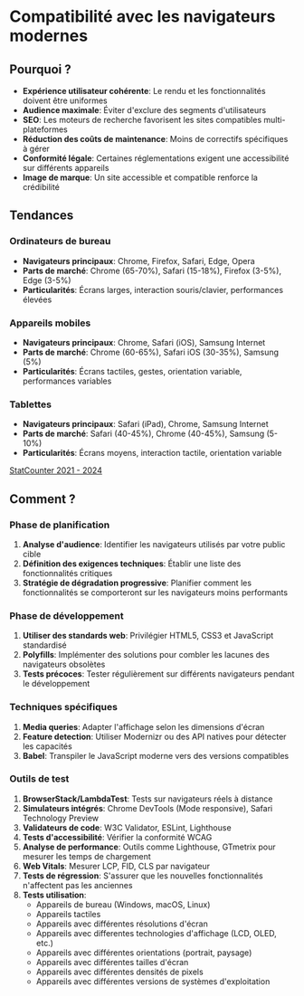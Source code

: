 # Compatibilité avec les navigateurs modernes

## Pourquoi ?
- **Expérience utilisateur cohérente**: Le rendu et les fonctionnalités doivent être uniformes
- **Audience maximale**: Éviter d'exclure des segments d'utilisateurs
- **SEO**: Les moteurs de recherche favorisent les sites compatibles multi-plateformes
- **Réduction des coûts de maintenance**: Moins de correctifs spécifiques à gérer
- **Conformité légale**: Certaines réglementations exigent une accessibilité sur différents appareils
- **Image de marque**: Un site accessible et compatible renforce la crédibilité


## Tendances
### Ordinateurs de bureau
- **Navigateurs principaux**: Chrome, Firefox, Safari, Edge, Opera
- **Parts de marché**: Chrome (65-70%), Safari (15-18%), Firefox (3-5%), Edge (3-5%)
- **Particularités**: Écrans larges, interaction souris/clavier, performances élevées

### Appareils mobiles
- **Navigateurs principaux**: Chrome, Safari (iOS), Samsung Internet
- **Parts de marché**: Chrome (60-65%), Safari iOS (30-35%), Samsung (5%)
- **Particularités**: Écrans tactiles, gestes, orientation variable, performances variables

### Tablettes
- **Navigateurs principaux**: Safari (iPad), Chrome, Samsung Internet
- **Parts de marché**: Safari (40-45%), Chrome (40-45%), Samsung (5-10%)
- **Particularités**: Écrans moyens, interaction tactile, orientation variable

    
[StatCounter 2021 - 2024](https://gs.statcounter.com/browser-market-share#yearly-2021-2024-bar)


## Comment ?

### Phase de planification
1. **Analyse d'audience**: Identifier les navigateurs utilisés par votre public cible
2. **Définition des exigences techniques**: Établir une liste des fonctionnalités critiques
3. **Stratégie de dégradation progressive**: Planifier comment les fonctionnalités se comporteront sur les navigateurs moins performants

### Phase de développement
1. **Utiliser des standards web**: Privilégier HTML5, CSS3 et JavaScript standardisé
3. **Polyfills**: Implémenter des solutions pour combler les lacunes des navigateurs obsolètes
4. **Tests précoces**: Tester régulièrement sur différents navigateurs pendant le développement

### Techniques spécifiques
1. **Media queries**: Adapter l'affichage selon les dimensions d'écran
2. **Feature detection**: Utiliser Modernizr ou des API natives pour détecter les capacités
4. **Babel**: Transpiler le JavaScript moderne vers des versions compatibles


### Outils de test
1. **BrowserStack/LambdaTest**: Tests sur navigateurs réels à distance
2. **Simulateurs intégrés**: Chrome DevTools (Mode responsive), Safari Technology Preview
3. **Validateurs de code**: W3C Validator, ESLint, Lighthouse
4. **Tests d'accessibilité**: Vérifier la conformité WCAG
5. **Analyse de performance**: Outils comme Lighthouse, GTmetrix pour mesurer les temps de chargement
6. **Web Vitals**: Mesurer LCP, FID, CLS par navigateur
7. **Tests de régression**: S'assurer que les nouvelles fonctionnalités n'affectent pas les anciennes
8. **Tests utilisation**: 
    - Appareils de bureau (Windows, macOS, Linux)
    - Appareils tactiles
    - Appareils avec différentes résolutions d'écran
    - Appareils avec differentes technologies d'affichage (LCD, OLED, etc.)
    - Appareils avec différentes orientations (portrait, paysage)
    - Appareils avec différentes tailles d'écran
    - Appareils avec différentes densités de pixels
    - Appareils avec différentes versions de systèmes d'exploitation
